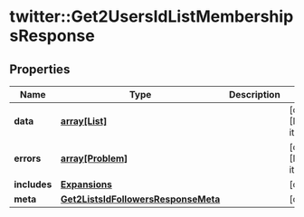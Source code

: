 # twitter::Get2UsersIdListMembershipsResponse


## Properties
Name | Type | Description | Notes
------------ | ------------- | ------------- | -------------
**data** | [**array[List]**](List.md) |  | [optional] [Min. items: 1] 
**errors** | [**array[Problem]**](Problem.md) |  | [optional] [Min. items: 1] 
**includes** | [**Expansions**](Expansions.md) |  | [optional] 
**meta** | [**Get2ListsIdFollowersResponseMeta**](Get2ListsIdFollowersResponse_meta.md) |  | [optional] 


